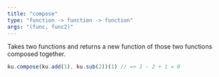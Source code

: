 ```yaml
---
title: "compose"
type: "function -> function -> function"
args: "(func, func2)"
---
```


Takes two functions and returns a new function of those two functions
composed together.

```javascript
ku.compose(ku.add(1), ku.sub(2))(1) // => 1 - 2 + 1 = 0
```